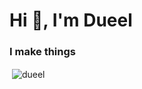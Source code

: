 <h1 align="left">Hi 👋, I'm Dueel</h1>
<h3 align="left">I make things</h3>

<p align="left">
</p>

<p>&nbsp;<img align="center" src="https://github-readme-stats.vercel.app/api?username=dueel&show_icons=true&theme=dark&bg_color=0d1117&hide_border=true&locale=en" alt="dueel" /></p>
